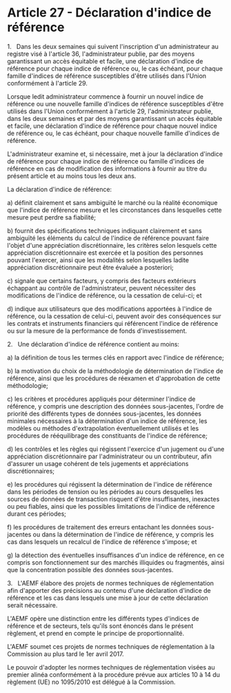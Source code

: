 # Article 27 - Déclaration d'indice de référence


1.   Dans les deux semaines qui suivent l'inscription d'un administrateur au registre visé à l'article 36, l'administrateur publie, par des moyens garantissant un accès équitable et facile, une déclaration d'indice de référence pour chaque indice de référence ou, le cas échéant, pour chaque famille d'indices de référence susceptibles d'être utilisés dans l'Union conformément à l'article 29.

Lorsque ledit administrateur commence à fournir un nouvel indice de référence ou une nouvelle famille d'indices de référence susceptibles d'être utilisés dans l'Union conformément à l'article 29, l'administrateur publie, dans les deux semaines et par des moyens garantissant un accès équitable et facile, une déclaration d'indice de référence pour chaque nouvel indice de référence ou, le cas échéant, pour chaque nouvelle famille d'indices de référence.

L'administrateur examine et, si nécessaire, met à jour la déclaration d'indice de référence pour chaque indice de référence ou famille d'indices de référence en cas de modification des informations à fournir au titre du présent article et au moins tous les deux ans.

La déclaration d'indice de référence:

a) définit clairement et sans ambiguïté le marché ou la réalité économique que l'indice de référence mesure et les circonstances dans lesquelles cette mesure peut perdre sa fiabilité;

b) fournit des spécifications techniques indiquant clairement et sans ambiguïté les éléments du calcul de l'indice de référence pouvant faire l'objet d'une appréciation discrétionnaire, les critères selon lesquels cette appréciation discrétionnaire est exercée et la position des personnes pouvant l'exercer, ainsi que les modalités selon lesquelles ladite appréciation discrétionnaire peut être évaluée a posteriori;

c) signale que certains facteurs, y compris des facteurs extérieurs échappant au contrôle de l'administrateur, peuvent nécessiter des modifications de l'indice de référence, ou la cessation de celui-ci; et

d) indique aux utilisateurs que des modifications apportées à l'indice de référence, ou la cessation de celui-ci, peuvent avoir des conséquences sur les contrats et instruments financiers qui référencent l'indice de référence ou sur la mesure de la performance de fonds d'investissement.

2.   Une déclaration d'indice de référence contient au moins:

a) la définition de tous les termes clés en rapport avec l'indice de référence;

b) la motivation du choix de la méthodologie de détermination de l'indice de référence, ainsi que les procédures de réexamen et d'approbation de cette méthodologie;

c) les critères et procédures appliqués pour déterminer l'indice de référence, y compris une description des données sous-jacentes, l'ordre de priorité des différents types de données sous-jacentes, les données minimales nécessaires à la détermination d'un indice de référence, les modèles ou méthodes d'extrapolation éventuellement utilisés et les procédures de rééquilibrage des constituants de l'indice de référence;

d) les contrôles et les règles qui régissent l'exercice d'un jugement ou d'une appréciation discrétionnaire par l'administrateur ou un contributeur, afin d'assurer un usage cohérent de tels jugements et appréciations discrétionnaires;

e) les procédures qui régissent la détermination de l'indice de référence dans les périodes de tension ou les périodes au cours desquelles les sources de données de transaction risquent d'être insuffisantes, inexactes ou peu fiables, ainsi que les possibles limitations de l'indice de référence durant ces périodes;

f) les procédures de traitement des erreurs entachant les données sous-jacentes ou dans la détermination de l'indice de référence, y compris les cas dans lesquels un recalcul de l'indice de référence s'impose; et

g) la détection des éventuelles insuffisances d'un indice de référence, en ce compris son fonctionnement sur des marchés illiquides ou fragmentés, ainsi que la concentration possible des données sous-jacentes.

3.   L'AEMF élabore des projets de normes techniques de réglementation afin d'apporter des précisions au contenu d'une déclaration d'indice de référence et les cas dans lesquels une mise à jour de cette déclaration serait nécessaire.

L'AEMF opère une distinction entre les différents types d'indices de référence et de secteurs, tels qu'ils sont énoncés dans le présent règlement, et prend en compte le principe de proportionnalité.

L'AEMF soumet ces projets de normes techniques de réglementation à la Commission au plus tard le 1er avril 2017.

Le pouvoir d'adopter les normes techniques de réglementation visées au premier alinéa conformément à la procédure prévue aux articles 10 à 14 du règlement (UE) no 1095/2010 est délégué à la Commission.
